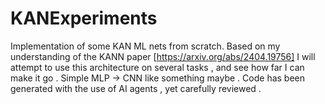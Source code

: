 # KANExperiments
Implementation of some KAN ML nets from scratch.
Based on my understanding of the KANN paper [https://arxiv.org/abs/2404.19756] I will attempt to use this architecture on several tasks ,
and see how far I can make it go . Simple MLP -> CNN like something maybe .
Code has been generated with the use of AI agents , yet carefully reviewed . 
